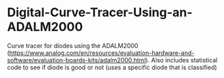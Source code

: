 # Digital-Curve-Tracer-Using-an-ADALM2000
Curve tracer for diodes using the ADALM2000 (https://www.analog.com/en/resources/evaluation-hardware-and-software/evaluation-boards-kits/adalm2000.html). Also includes statistical code to see if diode is good or not (uses a specific diode that is classified)
